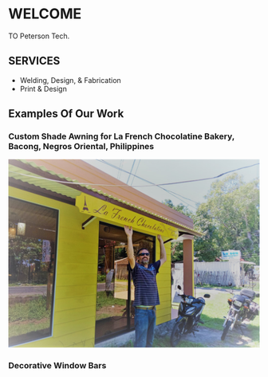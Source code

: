 # WELCOME

TO Peterson Tech.



## SERVICES

- Welding, Design, & Fabrication
- Print & Design



## Examples Of Our Work



### Custom Shade Awning for La French Chocolatine Bakery, Bacong, Negros Oriental, Philippines

<img src="images\2020-09-20-Custom-Awning-and-Sign-For-French-Chocolatine-Bakery-image-reduced.jpg" alt="2020-09-20-Custom-Awning-and-Sign-For-French-Chocolatine-Bakery-image-reduced" style="zoom: 50%;" />





### Decorative Window Bars




